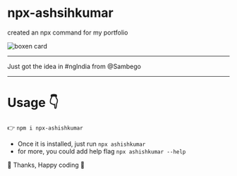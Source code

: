 # npx-ashsihkumar
created an npx command for my portfolio

![boxen card](https://raw.githubusercontent.com/codecasm/npx-ashsihkumar/main/npx%20ashishkumar.PNG)

---
Just got the idea in #ngIndia from @Sambego

---
# Usage :point_down:

:point_right: `npm i npx-ashishkumar`

- Once it is installed, just run `npx ashishkumar`
- for more, you could add help flag `npx ashishkumar --help`

:sparkling_heart: Thanks, Happy coding :revolving_hearts:
